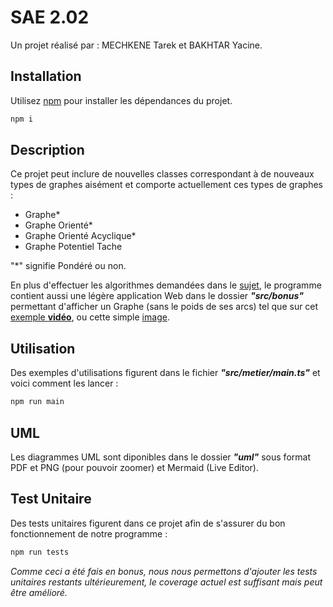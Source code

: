 # SAE 2.02

Un projet réalisé par : MECHKENE Tarek et BAKHTAR Yacine.

## Installation

Utilisez [npm](https://www.npmjs.com/) pour installer les dépendances du projet.

```bash
npm i
```

## Description

Ce projet peut inclure de nouvelles classes correspondant à de nouveaux types de graphes aisément et comporte actuellement ces types de graphes :
- Graphe*
- Graphe Orienté*
- Graphe Orienté Acyclique*
- Graphe Potentiel Tache

"*" signifie Pondéré ou non.

En plus d'effectuer les algorithmes demandées dans le [sujet](https://cdn.discordapp.com/attachments/1022419294010753096/1116762354105995314/sujet_doo.pdf), le programme contient aussi une légère application Web dans le dossier ***"src/bonus"*** permettant d'afficher un Graphe (sans le poids de ses arcs) tel que sur cet [exemple **vidéo**](https://cdn.discordapp.com/attachments/1022419294010753096/1116770354887655534/demonstrationWeb.mp4), ou cette simple [image](https://media.discordapp.net/attachments/1022419294010753096/1116770599340089404/image.png?width=1609&height=905).

## Utilisation 
Des exemples d'utilisations figurent dans le fichier ***"src/metier/main.ts"*** et voici comment les lancer :
```typescript
npm run main
```
## UML
Les diagrammes UML sont diponibles dans le dossier ***"uml"*** sous format PDF et PNG (pour pouvoir zoomer) et Mermaid (Live Editor).

## Test Unitaire

Des tests unitaires figurent dans ce projet afin de s'assurer du bon fonctionnement de notre programme :
```bash
npm run tests
```

*Comme ceci a été fais en bonus, nous nous permettons d'ajouter les tests unitaires restants ultérieurement, le coverage actuel est suffisant mais peut être amélioré.*
